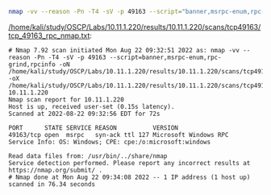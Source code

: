 ```bash
nmap -vv --reason -Pn -T4 -sV -p 49163 --script="banner,msrpc-enum,rpc-grind,rpcinfo" -oN "/home/kali/study/OSCP/Labs/10.11.1.220/results/10.11.1.220/scans/tcp49163/tcp_49163_rpc_nmap.txt" -oX "/home/kali/study/OSCP/Labs/10.11.1.220/results/10.11.1.220/scans/tcp49163/xml/tcp_49163_rpc_nmap.xml" 10.11.1.220
```

[/home/kali/study/OSCP/Labs/10.11.1.220/results/10.11.1.220/scans/tcp49163/tcp_49163_rpc_nmap.txt](file:///home/kali/study/OSCP/Labs/10.11.1.220/results/10.11.1.220/scans/tcp49163/tcp_49163_rpc_nmap.txt):

```
# Nmap 7.92 scan initiated Mon Aug 22 09:32:51 2022 as: nmap -vv --reason -Pn -T4 -sV -p 49163 --script=banner,msrpc-enum,rpc-grind,rpcinfo -oN /home/kali/study/OSCP/Labs/10.11.1.220/results/10.11.1.220/scans/tcp49163/tcp_49163_rpc_nmap.txt -oX /home/kali/study/OSCP/Labs/10.11.1.220/results/10.11.1.220/scans/tcp49163/xml/tcp_49163_rpc_nmap.xml 10.11.1.220
Nmap scan report for 10.11.1.220
Host is up, received user-set (0.15s latency).
Scanned at 2022-08-22 09:32:56 EDT for 72s

PORT      STATE SERVICE REASON          VERSION
49163/tcp open  msrpc   syn-ack ttl 127 Microsoft Windows RPC
Service Info: OS: Windows; CPE: cpe:/o:microsoft:windows

Read data files from: /usr/bin/../share/nmap
Service detection performed. Please report any incorrect results at https://nmap.org/submit/ .
# Nmap done at Mon Aug 22 09:34:08 2022 -- 1 IP address (1 host up) scanned in 76.34 seconds

```
